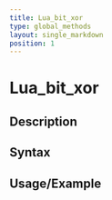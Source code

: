 ```yaml
---
title: Lua_bit_xor
type: global_methods
layout: single_markdown
position: 1
---
```


# Lua_bit_xor

## Description

## Syntax

## Usage/Example



